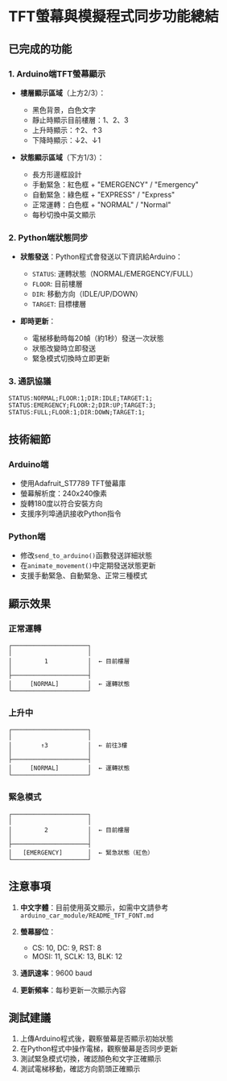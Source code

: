 # TFT螢幕與模擬程式同步功能總結

## 已完成的功能

### 1. Arduino端TFT螢幕顯示
- **樓層顯示區域**（上方2/3）：
  - 黑色背景，白色文字
  - 靜止時顯示目前樓層：1、2、3
  - 上升時顯示：↑2、↑3
  - 下降時顯示：↓2、↓1

- **狀態顯示區域**（下方1/3）：
  - 長方形邊框設計
  - 手動緊急：紅色框 + "EMERGENCY" / "Emergency"
  - 自動緊急：綠色框 + "EXPRESS" / "Express"
  - 正常運轉：白色框 + "NORMAL" / "Normal"
  - 每秒切換中英文顯示

### 2. Python端狀態同步
- **狀態發送**：Python程式會發送以下資訊給Arduino：
  - `STATUS`: 運轉狀態（NORMAL/EMERGENCY/FULL）
  - `FLOOR`: 目前樓層
  - `DIR`: 移動方向（IDLE/UP/DOWN）
  - `TARGET`: 目標樓層

- **即時更新**：
  - 電梯移動時每20幀（約1秒）發送一次狀態
  - 狀態改變時立即發送
  - 緊急模式切換時立即更新

### 3. 通訊協議
```
STATUS:NORMAL;FLOOR:1;DIR:IDLE;TARGET:1;
STATUS:EMERGENCY;FLOOR:2;DIR:UP;TARGET:3;
STATUS:FULL;FLOOR:1;DIR:DOWN;TARGET:1;
```

## 技術細節

### Arduino端
- 使用Adafruit_ST7789 TFT螢幕庫
- 螢幕解析度：240x240像素
- 旋轉180度以符合安裝方向
- 支援序列埠通訊接收Python指令

### Python端
- 修改`send_to_arduino()`函數發送詳細狀態
- 在`animate_movement()`中定期發送狀態更新
- 支援手動緊急、自動緊急、正常三種模式

## 顯示效果

### 正常運轉
```
┌─────────────────────┐
│                     │
│         1           │  ← 目前樓層
│                     │
├─────────────────────┤
│     [NORMAL]        │  ← 運轉狀態
└─────────────────────┘
```

### 上升中
```
┌─────────────────────┐
│                     │
│        ↑3           │  ← 前往3樓
│                     │
├─────────────────────┤
│     [NORMAL]        │  ← 運轉狀態
└─────────────────────┘
```

### 緊急模式
```
┌─────────────────────┐
│                     │
│         2           │  ← 目前樓層
│                     │
├─────────────────────┤
│   [EMERGENCY]       │  ← 緊急狀態（紅色）
└─────────────────────┘
```

## 注意事項

1. **中文字體**：目前使用英文顯示，如需中文請參考`arduino_car_module/README_TFT_FONT.md`

2. **螢幕腳位**：
   - CS: 10, DC: 9, RST: 8
   - MOSI: 11, SCLK: 13, BLK: 12

3. **通訊速率**：9600 baud

4. **更新頻率**：每秒更新一次顯示內容

## 測試建議

1. 上傳Arduino程式後，觀察螢幕是否顯示初始狀態
2. 在Python程式中操作電梯，觀察螢幕是否同步更新
3. 測試緊急模式切換，確認顏色和文字正確顯示
4. 測試電梯移動，確認方向箭頭正確顯示 